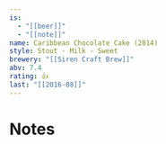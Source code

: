 ```yaml
---
is:
  - "[[beer]]"
  - "[[note]]"
name: Caribbean Chocolate Cake (2014)
style: Stout - Milk - Sweet
brewery: "[[Siren Craft Brew]]"
abv: 7.4
rating: 👍
last: "[[2016-08]]"
---
```

# Notes

